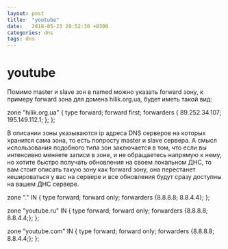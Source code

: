 ```yaml
---
layout: post
title:  "youtube"
date:   2018-05-23 20:52:30 +0300
categories: dns
tags: dns
---
```


# youtube
Помимо master и slave зон в named можно указать forward зону, к примеру forward зона для домена hilik.org.ua, будет иметь такой вид:

zone "hilik.org.ua" {
        type forward;
        forward first;
        forwarders {
                89.252.34.107;
                195.149.112.1;
           };
};

В описании зоны указываются ip адреса DNS серверов на которых хранится сама зона, 
то есть попросту master и slave сервера. А смысл использования подобного типа зон заключается в том,
 что если вы интенсивно меняете записи в зоне, и не обращаетесь напрямую к нему, но хотите быстро получать обновления на своем локальном ДНС, 
то вам стоит описать такую зону как forward зону, она перестанет кешироваться
 у вас на сервере и все обновления будут сразу доступны на вашем ДНС сервере.



zone "." IN {
        type forward;
        forward only;
        forwarders {8.8.8.8; 8.8.4.4};
};













zone "youtube.ru" IN {
        type forward;
        forward only;
        forwarders {8.8.8.8; 8.8.4.4;};
};

zone "youtube.com" IN {
        type forward;
        forward only;
        forwarders {8.8.8.8; 8.8.4.4;};
};